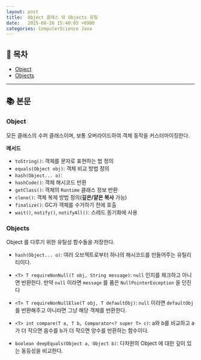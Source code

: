```yaml
---
layout: post
title:  Object 클래스 와 Objects 유틸
date:   2025-08-26 15:40:05 +0900
categories: ComputerScience Java
---
```


<!--more-->

## 📂 목차

- [Object](#object)
- [Objects](#objects)

---

## 📚 본문

### Object

모든 클래스의 수퍼 클래스이며, 보통 오버라이드하여 객체 동작을 커스터마이징한다.

**메서드**
- `toString()`: 객체를 문자로 표현하는 법 정의
- `equals(Object obj)`: 객체 비교 방법 정의
- `hash(Object... o)`:
- `hashCode()`: 객체 해시코드 반환
- `getClass()`: 객체의 `Runtime` 클래스 정보 반환
- `clone()`: 객체 복제 방법 정의(**깊은/얕은 복사** 가능)
- `finalize()`: GC가 객체를 수거하기 전에 호출
- `wait()`, `notify()`, `notifyAll()`: 스레드 동기화에 사용

### Objects

Object 를 다루기 위한 유틸성 함수들을 저장한다.

- `hash(Object... o)`: 여러 오브젝트로부터 하나의 해시코드를 만들어주는 유틸리티이다.
- `<T> T requireNonNull(T obj, String message)`: `null` 인지를 체크하고 아니면 반환한다. 만약 `null` 이라면 `message` 를 품은 `NullPointerException` 을 던진다
- `<T> T requireNonNullElse(T obj, T defaultObj)`: `null` 이라면 `defaultObj` 를 반환해주고 아니라면 그냥 해당 객체를 반환한다.
- `<T> int compare(T a, T b, Comparator<? super T> c)`: a와 b를 비교하고 a가 더 작으면 음수를 b가 더 작으면 양수를 반환하는 함수이다.

- `boolean deepEquals(Object a, Object b)`: 다차원의 Object 에 대한 깊이 있는 동등성을 비교한다.
